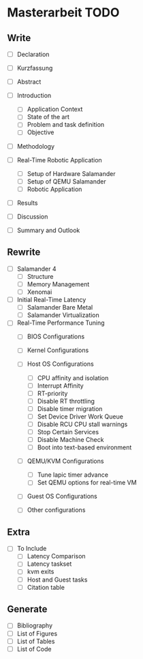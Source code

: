 # Masterarbeit TODO

## Write
- [ ] Declaration
- [ ] Kurzfassung
- [ ] Abstract
- [ ] Introduction
    - [ ] Application Context
    - [ ] State of the art
    - [ ] Problem and task definition
    - [ ] Objective
- [ ] Methodology 
- [ ] Real-Time Robotic Application
    - [ ] Setup of Hardware Salamander
    - [ ] Setup of QEMU Salamander
    - [ ] Robotic Application
- [ ] Results 
- [ ] Discussion
- [ ] Summary and Outlook


## Rewrite 
- [ ] Salamander 4
    - [ ] Structure
    - [ ] Memory Management
    - [ ] Xenomai
- [ ] Initial Real-Time Latency
    - [ ] Salamander  Bare Metal
    - [ ] Salamander  Virtualization
- [ ] Real-Time Performance Tuning
    - [ ] BIOS Configurations
    - [ ] Kernel Configurations
    - [ ] Host OS Configurations
        - [ ] CPU affinity and isolation
        - [ ] Interrupt Affinity
        - [ ] RT-priority
        - [ ] Disable RT throttling
        - [ ] Disable timer migration
        - [ ] Set Device Driver Work Queue
        - [ ] Disable RCU CPU stall warnings
        - [ ] Stop Certain Services
        - [ ] Disable Machine Check
        - [ ] Boot into text-based environment
    - [ ] QEMU/KVM Configurations
        - [ ] Tune lapic timer advance
        - [ ] Set QEMU options for real-time VM
    - [ ] Guest OS Configurations
    - [ ] Other configurations
       

## Extra 
- [ ] To Include 
    - [ ] Latency Comparison
    - [ ] Latency taskset
    - [ ] kvm exits
    - [ ] Host and Guest tasks
    - [ ] Citation table

## Generate
- [ ] Bibliography
- [ ] List of Figures
- [ ] List of Tables
- [ ] List of Code